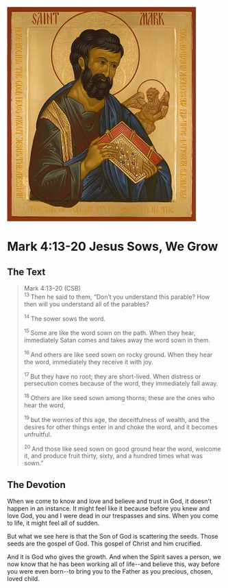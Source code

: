 <img class="intro-right" src="art-mark.jpg">

# Mark 4:13-20 Jesus Sows, We Grow

## The Text

>Mark 4:13–20 (CSB)  
><sup> 13 </sup> Then he said to them, “Don’t you understand this parable? How then will you understand all of the parables? 
>
><sup> 14 </sup> The sower sows the word. 
>
><sup> 15 </sup> Some are like the word sown on the path. When they hear, immediately Satan comes and takes away the word sown in them. 
>
><sup> 16 </sup> And others are like seed sown on rocky ground. When they hear the word, immediately they receive it with joy. 
>
><sup> 17 </sup> But they have no root; they are short-lived. When distress or persecution comes because of the word, they immediately fall away. 
>
><sup> 18 </sup> Others are like seed sown among thorns; these are the ones who hear the word, 
>
><sup> 19 </sup> but the worries of this age, the deceitfulness of wealth, and the desires for other things enter in and choke the word, and it becomes unfruitful. 
>
><sup> 20 </sup> And those like seed sown on good ground hear the word, welcome it, and produce fruit thirty, sixty, and a hundred times what was sown.”

## The Devotion

When we come to know and love and believe and trust in God, it doesn't happen in an instance. It might feel like it because before you knew and love God, you and I were dead in our trespasses and sins. When you come to life, it might feel all of sudden.

But what we see here is that the Son of God is scattering the seeds. Those seeds are the gospel of God. This gospel of Christ and him crucified.

And it is God who gives the growth.  And when the Spirit saves a person, we now know that he has been working all of life--and believe this, way before you were even born--to bring you to the Father as you precious, chosen, loved child.
